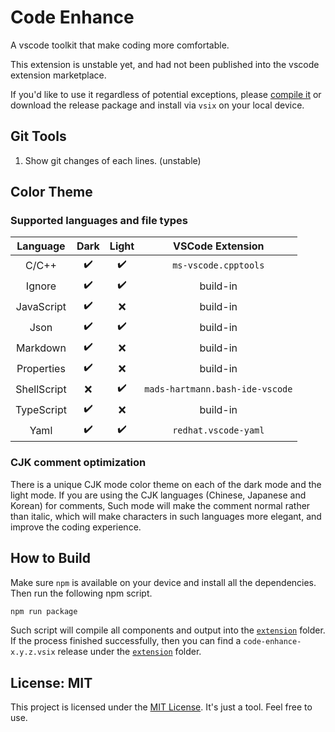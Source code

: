 # Code Enhance

A vscode toolkit that make coding more comfortable.

This extension is unstable yet,
and had not been published into the vscode extension marketplace.

If you'd like to use it regardless of potential exceptions,
please [compile it](#how-to-build) or download the release package
and install via `vsix` on your local device.

## Git Tools

1. Show git changes of each lines. (unstable)

## Color Theme

### Supported languages and file types

|  Language   | Dark | Light |        VSCode Extension         |
| :---------: | :--: | :---: | :-----------------------------: |
|    C/C++    |  ✔️  |  ✔️   |      `ms-vscode.cpptools`       |
|   Ignore    |  ✔️  |  ✔️   |            build-in             |
| JavaScript  |  ✔️  |  ❌   |            build-in             |
|    Json     |  ✔️  |  ✔️   |            build-in             |
|  Markdown   |  ✔️  |  ❌   |            build-in             |
| Properties  |  ✔️  |  ❌   |            build-in             |
| ShellScript |  ❌  |  ✔️   | `mads-hartmann.bash-ide-vscode` |
| TypeScript  |  ✔️  |  ❌   |            build-in             |
|    Yaml     |  ✔️  |  ✔️   |      `redhat.vscode-yaml`       |

### CJK comment optimization

There is a unique CJK mode color theme
on each of the dark mode and the light mode.
If you are using the CJK languages (Chinese, Japanese and Korean) for comments,
Such mode will make the comment normal rather than italic,
which will make characters in such languages more elegant,
and improve the coding experience.

## How to Build

Make sure `npm` is available on your device and install all the dependencies.
Then run the following npm script.

```bash
npm run package
```

Such script will compile all components and output into the
[`extension`](./extension) folder.
If the process finished successfully,
then you can find a `code-enhance-x.y.z.vsix` release under the
[`extension`](./extension) folder.

## License: MIT

This project is licensed under the [MIT License](./license.txt).
It's just a tool. Feel free to use.
